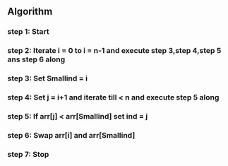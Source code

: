 ## Algorithm

### step 1: Start
### step 2: Iterate i = 0 to i = n-1 and execute step 3,step 4,step 5 ans step 6 along
### step 3: Set Smallind = i
### step 4: Set j = i+1 and iterate till < n and execute step 5 along 
### step 5: If arr[j] < arr[Smallind] set ind = j
### step 6: Swap arr[i] and arr[Smallind]
### step 7: Stop


